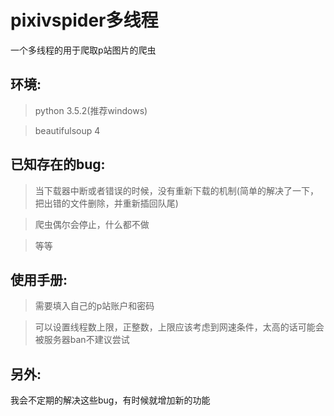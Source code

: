 # pixivspider多线程
一个多线程的用于爬取p站图片的爬虫

## 环境:
> python 3.5.2(推荐windows)

> beautifulsoup 4

## 已知存在的bug:
> 当下载器中断或者错误的时候，没有重新下载的机制(简单的解决了一下，把出错的文件删除，并重新插回队尾)

> 爬虫偶尔会停止，什么都不做

> 等等
 

## 使用手册:
> 需要填入自己的p站账户和密码

> 可以设置线程数上限，正整数，上限应该考虑到网速条件，太高的话可能会被服务器ban不建议尝试

## 另外:
我会不定期的解决这些bug，有时候就增加新的功能